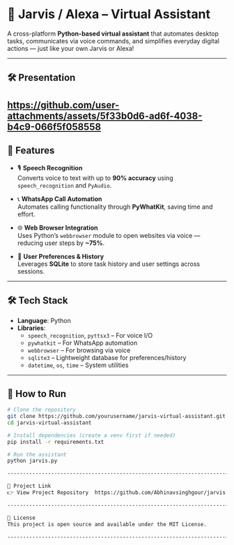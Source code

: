 # 🤖 Jarvis / Alexa – Virtual Assistant

A cross-platform **Python-based virtual assistant** that automates desktop tasks, communicates via voice commands, and simplifies everyday digital actions — just like your own Jarvis or Alexa!

----------------------------------------------------------------------------------------------

## 🛠️ Presentation

https://github.com/user-attachments/assets/5f33b0d6-ad6f-4038-b4c9-066f5f058558
----------------------------------------------------------------------------------------------

## 🚀 Features

- 🎙️ **Speech Recognition**  
  Converts voice to text with up to **90% accuracy** using `speech_recognition` and `PyAudio`.

- 📞 **WhatsApp Call Automation**  
  Automates calling functionality through **PyWhatKit**, saving time and effort.

- 🌐 **Web Browser Integration**  
  Uses Python’s `webbrowser` module to open websites via voice — reducing user steps by **~75%**.

- 🧠 **User Preferences & History**  
  Leverages **SQLite** to store task history and user settings across sessions.

----------------------------------------------------------------------------------------------

## 🛠️ Tech Stack

- **Language**: Python  
- **Libraries**:  
  - `speech_recognition`, `pyttsx3` – For voice I/O  
  - `pywhatkit` – For WhatsApp automation  
  - `webbrowser` – For browsing via voice  
  - `sqlite3` – Lightweight database for preferences/history  
  - `datetime`, `os`, `time` – System utilities  

----------------------------------------------------------------------------------------------

## 🧪 How to Run

```bash
# Clone the repository
git clone https://github.com/yourusername/jarvis-virtual-assistant.git
cd jarvis-virtual-assistant

# Install dependencies (create a venv first if needed)
pip install -r requirements.txt

# Run the assistant
python jarvis.py

-------------------------------------------------------------------------------------------------

🔗 Project Link
👉 View Project Repository  https://github.com/Abhinavsinghgour/jarvis

----------------------------------------------------------------------------------------------

📄 License
This project is open source and available under the MIT License.

----------------------------------------------------------------------------------------------
